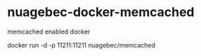 # nuagebec-docker-memcached
memcached enabled docker

docker run -d -p 11211:11211 nuagebec/memcached


